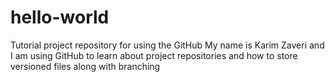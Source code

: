 # hello-world
Tutorial project repository for using the GitHub
My name is Karim Zaveri and I am using GitHub to learn about project repositories and how to store versioned files along with branching
